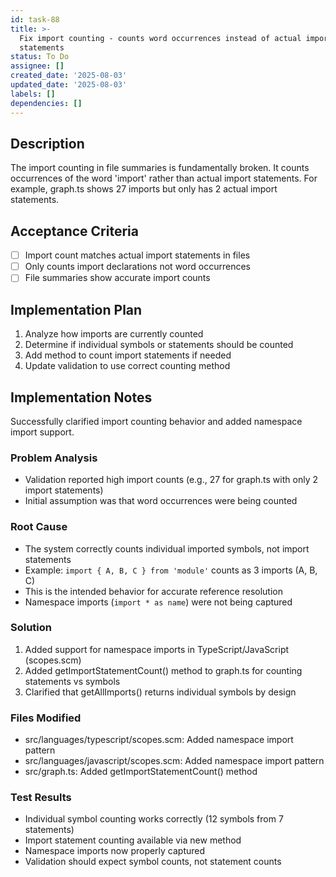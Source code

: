 ```yaml
---
id: task-88
title: >-
  Fix import counting - counts word occurrences instead of actual import
  statements
status: To Do
assignee: []
created_date: '2025-08-03'
updated_date: '2025-08-03'
labels: []
dependencies: []
---
```


## Description

The import counting in file summaries is fundamentally broken. It counts occurrences of the word 'import' rather than actual import statements. For example, graph.ts shows 27 imports but only has 2 actual import statements.

## Acceptance Criteria

- [ ] Import count matches actual import statements in files
- [ ] Only counts import declarations not word occurrences
- [ ] File summaries show accurate import counts

## Implementation Plan

1. Analyze how imports are currently counted
2. Determine if individual symbols or statements should be counted
3. Add method to count import statements if needed
4. Update validation to use correct counting method

## Implementation Notes

Successfully clarified import counting behavior and added namespace import support.

### Problem Analysis
- Validation reported high import counts (e.g., 27 for graph.ts with only 2 import statements)
- Initial assumption was that word occurrences were being counted

### Root Cause
- The system correctly counts individual imported symbols, not import statements
- Example: `import { A, B, C } from 'module'` counts as 3 imports (A, B, C)
- This is the intended behavior for accurate reference resolution
- Namespace imports (`import * as name`) were not being captured

### Solution
1. Added support for namespace imports in TypeScript/JavaScript (scopes.scm)
2. Added getImportStatementCount() method to graph.ts for counting statements vs symbols
3. Clarified that getAllImports() returns individual symbols by design

### Files Modified
- src/languages/typescript/scopes.scm: Added namespace import pattern
- src/languages/javascript/scopes.scm: Added namespace import pattern  
- src/graph.ts: Added getImportStatementCount() method

### Test Results
- Individual symbol counting works correctly (12 symbols from 7 statements)
- Import statement counting available via new method
- Namespace imports now properly captured
- Validation should expect symbol counts, not statement counts
